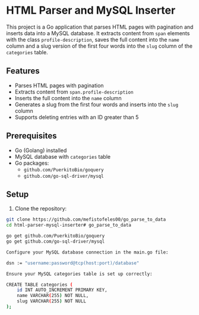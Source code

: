 ﻿# HTML Parser and MySQL Inserter

This project is a Go application that parses HTML pages with pagination and inserts data into a MySQL database. It extracts content from `span` elements with the class `profile-description`, saves the full content into the `name` column and a slug version of the first four words into the `slug` column of the `categories` table.

## Features

- Parses HTML pages with pagination
- Extracts content from `span.profile-description`
- Inserts the full content into the `name` column
- Generates a slug from the first four words and inserts into the `slug` column
- Supports deleting entries with an ID greater than 5

## Prerequisites

- Go (Golang) installed
- MySQL database with `categories` table
- Go packages:
    - `github.com/PuerkitoBio/goquery`
    - `github.com/go-sql-driver/mysql`

## Setup

1. Clone the repository:

```sh
git clone https://github.com/mefistofeles00/go_parse_to_data
cd html-parser-mysql-inserter# go_parse_to_data

go get github.com/PuerkitoBio/goquery
go get github.com/go-sql-driver/mysql

Configure your MySQL database connection in the main.go file:

dsn := "username:password@tcp(host:port)/database"

Ensure your MySQL categories table is set up correctly:

CREATE TABLE categories (
    id INT AUTO_INCREMENT PRIMARY KEY,
    name VARCHAR(255) NOT NULL,
    slug VARCHAR(255) NOT NULL
);
